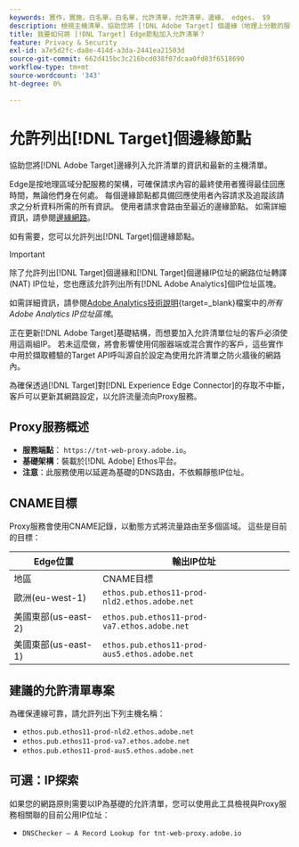 ```yaml
---
keywords: 實作，實施，白名單，白名單，允許清單，允許清單，邊緣， edges， $9
description: 檢視主機清單，協助您將 [!DNL Adobe Target] 個邊緣（地理上分散的服務節點，可確保使用者的最佳回應時間）列入允許清單。
title: 我要如何將 [!DNL Target] Edge節點加入允許清單？
feature: Privacy & Security
exl-id: a7e5d2fc-da8e-414d-a3da-2441ea21503d
source-git-commit: 662d415bc3c216bcd038f07dcaa0fd83f6518690
workflow-type: tm+mt
source-wordcount: '343'
ht-degree: 0%

---
```


# 允許列出[!DNL Target]個邊緣節點

協助您將[!DNL Adobe Target]邊緣列入允許清單的資訊和最新的主機清單。

Edge是按地理區域分配服務的架構，可確保請求內容的最終使用者獲得最佳回應時間，無論他們身在何處。 每個邊緣節點都具備回應使用者內容請求及追蹤該請求之分析資料所需的所有資訊。 使用者請求會路由至最近的邊緣節點。 如需詳細資訊，請參閱[邊緣網路](https://experienceleague.adobe.com/docs/target/using/introduction/how-target-works.html?lang=zh-Hant#concept_0AE2ED8E9DE64288A8B30FCBF1040934)。

如有需要，您可以允許列出[!DNL Target]個邊緣節點。

>[!IMPORTANT]
>
>除了允許列出[!DNL Target]個邊緣和[!DNL Target]個邊緣IP位址的網路位址轉譯(NAT) IP位址，您也應該允許列出所有[!DNL Adobe Analytics]個IP位址區塊。
>
>如需詳細資訊，請參閱[Adobe Analytics技術說明](https://experienceleague.adobe.com/docs/analytics/technotes/ip-addresses.html?lang=zh-Hant#all-adobe-analytics-ip-address-blocks){target=_blank}檔案中的&#x200B;*所有Adobe Analytics IP位址區塊*。
>
>正在更新[!DNL Adobe Target]基礎結構，而想要加入允許清單位址的客戶必須使用這兩組IP。 若未這麼做，將會影響使用伺服器端或混合實作的客戶，這些實作中用於擷取體驗的Target API呼叫源自於設定為使用允許清單之防火牆後的網路內。

為確保透過[!DNL Target]對[!DNL Experience Edge Connector]的存取不中斷，客戶可以更新其網路設定，以允許流量流向Proxy服務。

## Proxy服務概述

* **服務端點**： `https://tnt-web-proxy.adobe.io`。
* **基礎架構**：裝載於[!DNL Adobe] Ethos平台。
* **注意**：此服務使用以延遲為基礎的DNS路由，不依賴靜態IP位址。

## CNAME目標

Proxy服務會使用CNAME記錄，以動態方式將流量路由至多個區域。 這些是目前的目標：

| Edge位置 | 輸出IP位址 |
| --- | --- |
| 地區 | CNAME目標 |
| 歐洲(eu-west-1) | `ethos.pub.ethos11-prod-nld2.ethos.adobe.net` |
| 美國東部(us-east-2) | `ethos.pub.ethos11-prod-va7.ethos.adobe.net` |
| 美國東部(us-east-1) | `ethos.pub.ethos11-prod-aus5.ethos.adobe.net` |

## 建議的允許清單專案

為確保連線可靠，請允許列出下列主機名稱：

* `ethos.pub.ethos11-prod-nld2.ethos.adobe.net`
* `ethos.pub.ethos11-prod-va7.ethos.adobe.net`
* `ethos.pub.ethos11-prod-aus5.ethos.adobe.net`

## 可選：IP探索

如果您的網路原則需要以IP為基礎的允許清單，您可以使用此工具檢視與Proxy服務相關聯的目前公用IP位址：

* `DNSChecker – A Record Lookup for tnt-web-proxy.adobe.io`